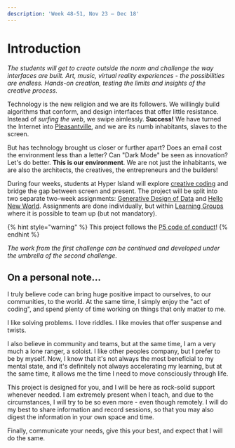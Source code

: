 ```yaml
---
description: 'Week 48-51, Nov 23 — Dec 18'
---
```


# Introduction

_The students will get to create outside the norm and challenge the way interfaces are built. Art, music, virtual reality experiences - the possibilities are endless. Hands-on creation, testing the limits and insights of the creative process._

Technology is the new religion and we are its followers. We willingly build algorithms that conform, and design interfaces that offer little resistance. Instead of _surfing the web_, we swipe aimlessly. **Success!** We have turned the Internet into [Pleasantville](https://www.youtube.com/watch?v=v9EHRObUQqY), and we are its numb inhabitants, slaves to the screen.

But has technology brought us closer or further apart? Does an email cost the environment less than a letter? Can "Dark Mode" be seen as innovation? Let's do better. **This is our environment**. We are not just the inhabitants, we are also the architects, the creatives, the entrepreneurs and the builders!

During four weeks, students at Hyper Island will explore [creative coding](https://www.arts.ac.uk/study-at-ual/short-courses/stories/how-to-start-creative-coding) and bridge the gap between screen and present. The project will be split into two separate two-week assignments: [Generative Design of Data](brief/generative-design-of-data.md) and [Hello New World](brief/hello-new-world.md). Assignments are done individually, but within [Learning Groups]() where it is possible to team up \(but not mandatory\).

{% hint style="warning" %}
This project follows the [P5 code of conduct](https://github.com/processing/p5.js/blob/master/CODE_OF_CONDUCT.md)!
{% endhint %}

_The work from the first challenge can be continued and developed under the umbrella of the second challenge._

## On a personal note…

I truly believe code can bring huge positive impact to ourselves, to our communities, to the world. At the same time, I simply enjoy the "act of coding", and spend plenty of time working on things that only matter to me. 

I like solving problems. I love riddles. I like movies that offer suspense and twists.

I also believe in community and teams, but at the same time, I am a very much a lone ranger, a soloist. I like other peoples company, but I prefer to be by myself. Now, I know that it's not always the most beneficial to my mental state, and it's definitely not always accelerating my learning, but at the same time, it allows me the time I need to move consciously through life.

This project is designed for you, and I will be here as rock-solid support whenever needed. I am extremely present when I teach, and due to the circumstances, I will try to be so even more - even though remotely. I will do my best to share information and record sessions, so that you may also digest the information in your own space and time.

Finally, communicate your needs, give this your best, and expect that I will do the same.

